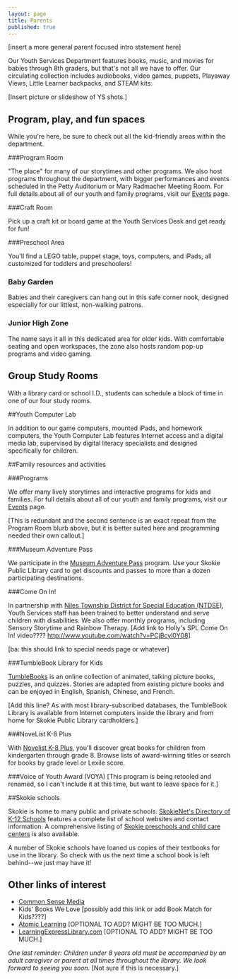 ```yaml
---
layout: page
title: Parents
published: true
---
```


[insert a more general parent focused intro statement here]

Our Youth Services Department features books, music, and movies for babies through 8th graders, but that's not all we have to offer. Our circulating collection includes audiobooks, video games, puppets, Playaway Views, Little Learner backpacks, and STEAM kits.

[Insert picture or slideshow of YS shots.]

## Program, play, and fun spaces

While you're here, be sure to check out all the kid-friendly areas within the department.

###Program Room

"The place" for many of our storytimes and other programs. We also host programs throughout the department, with bigger performances and events scheduled in the Petty Auditorium or Mary Radmacher Meeting Room. For full details about all of our youth and family programs, visit our [Events](#) page. 

###Craft Room

Pick up a craft kit or board game at the Youth Services Desk and get ready for fun!

###Preschool Area

You'll find a LEGO table, puppet stage, toys, computers, and iPads, all customized for toddlers and preschoolers!

### Baby Garden

Babies and their caregivers can hang out in this safe corner nook, designed especially for our littlest, non-walking patrons.

### Junior High Zone

The name says it all in this dedicated area for older kids. With comfortable seating and open workspaces, the zone also hosts random pop-up programs and video gaming.

## Group Study Rooms

With a library card or school I.D., students can schedule a block of time in one of our four study rooms.

##Youth Computer Lab

In addition to our game computers, mounted iPads, and homework computers, the Youth Computer Lab features Internet access and a digital media lab, supervised by digital literacy specialists and designed specifically for children.

##Family resources and activities

###Programs

We offer many lively storytimes and interactive programs for kids and families. For full details about all of our youth and family programs, visit our [Events](#) page. 

[This is redundant and the second sentence is an exact repeat from the Program Room blurb above, but it is better suited here and programming needed their own callout.]

###Museum Adventure Pass

We participate in the [Museum Adventure Pass](http://www.museumadventure.org/) program. Use your Skokie Public Library card to get discounts and passes to more than a dozen participating destinations.

###Come On In!

In partnership with  [Niles Township District for Special Education (NTDSE)](http://www.ntdse.org/), Youth Services staff has been trained to better understand and serve children with disabilities. We also offer monthly programs, including Sensory Storytime and Rainbow Therapy.
[Add link to Holly's SPL Come On In! video???? http://www.youtube.com/watch?v=PCjBcyl0Y08]

[ba: this should link to special needs page or whatever]

###TumbleBook Library for Kids

[TumbleBooks](http://www.tumblebooks.com/library/asp/home_tumblebooks.asp) is an online collection of animated, talking picture books, puzzles, and quizzes. Stories are adapted from existing picture books and can be enjoyed in English, Spanish, Chinese, and French. 

[Add this line? As with most library-subscribed databases, the TumbleBook Library is available from Internet computers inside the library and from home for Skokie Public Library cardholders.]

###NoveList K-8 Plus

With [Novelist K-8 Plus](http://web.b.ebscohost.com/novpk8/search/novbasic?sid=9ab09b5e-59cf-44cd-974e-e95cd837c05e%40sessionmgr198&vid=0&hid=124), you'll discover great books for children from kindergarten through grade 8. Browse lists of award-winning titles or search for books by grade level or Lexile score.

###Voice of Youth Award (VOYA)
[This program is being retooled and renamed, so I can't include it at this time, but want to leave space for it.]

##Skokie schools

Skokie is home to many public and private schools. [SkokieNet's Directory of K-12 Schools](#) features a complete list of school websites and contact information. A comprehensive listing of  [Skokie preschools and child care centers](#) is also available.

A number of Skokie schools have loaned us copies of their textbooks for use in the library. So check with us the next time a school book is left behind--we just may have it!

## Other links of interest

- [Common Sense Media](https://www.commonsensemedia.org/)
- Kids' Books We Love [possibly add this link or add Book Match for Kids????]
- [Atomic Learning](http://www.atomiclearning.com/training/home) [OPTIONAL TO ADD? MIGHT BE TOO MUCH.]
- [LearningExpressLibrary.com](http://www.learningexpresshub.com/learningexpresslibrary?AuthToken=16C3F10B-C424-4961-84E9-F04DFC1C1A58) [OPTIONAL TO ADD? MIGHT BE TOO MUCH.]

*One last reminder: Children under 8 years old must be accompanied by an adult caregiver or parent at all times throughout the library. We look forward to seeing you soon.*
[Not sure if this is necessary.]